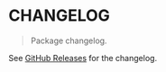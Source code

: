 # CHANGELOG

> Package changelog.

See [GitHub Releases](https://github.com/stdlib-js/stats-base-dists/releases) for the changelog.